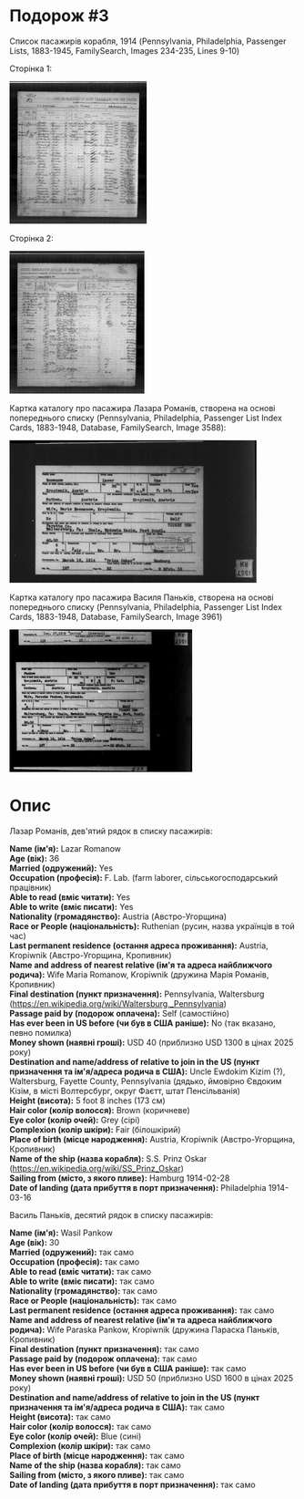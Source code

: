 # Подорож #3 #

Список пасажирів корабля, 1914 (Pennsylvania, Philadelphia, Passenger Lists, 1883-1945, FamilySearch, Images 234-235, Lines 9-10)

Сторінка 1:

[<img src="trip_03_page_01_small.jpg" />](https://drive.google.com/file/d/1z38mQ6zTjf_CPQETH7u088cParC7Zm7y/view)

Сторінка 2:

[<img src="trip_03_page_02_small.jpg" />](https://drive.google.com/file/d/1jOtzgxKhrDSm7OMc342PON0J6ytVA3Rk/view)

Картка каталогу про пасажира Лазара Романів, створена на основі попереднього списку (Pennsylvania, Philadelphia, Passenger List Index Cards, 1883-1948, Database, FamilySearch, Image 3588):

[<img src="trip_03_catalog_item_01_small.jpg" />](https://drive.google.com/file/d/1zLMx5FaUQZIUablbbGnp6leYcdDQ4sll/view)

Картка каталогу про пасажира Василя Паньків, створена на основі попереднього списку (Pennsylvania, Philadelphia, Passenger List Index Cards, 1883-1948, Database, FamilySearch, Image 3961)

[<img src="trip_03_catalog_item_02_small.jpg" />](https://drive.google.com/file/d/1unRBPAOs64Q2tTTC0MZQdC8tBX5nflki/view)

# Опис #

Лазар Романів, дев'ятий рядок в списку пасажирів:

**Name (ім'я):** Lazar Romanow  
**Age (вік):** 36  
**Married (одружений):** Yes  
**Occupation (професія):** F. Lab. (farm laborer, cільськогосподарський працівник)  
**Able to read (вміє читати):** Yes  
**Able to write (вміє писати):** Yes  
**Nationality (громадянство):** Austria (Австро-Угорщина)  
**Race or People (національність):** Ruthenian (русин, назва українців в той час)  
**Last permanent residence (остання адреса проживання):** Austria, Kropiwnik (Австро-Угорщина, Кропивник)  
**Name and address of nearest relative (ім'я та адреса найближчого родича):** Wife Maria Romanow, Kropiwnik (дружина Марія Романів, Кропивник)  
**Final destination (пункт призначення):** Pennsylvania, Waltersburg (https://en.wikipedia.org/wiki/Waltersburg,_Pennsylvania)  
**Passage paid by (подорож оплачена):** Self (самостійно)  
**Has ever been in US before (чи був в США раніше):** No (так вказано, певно помилка)  
**Money shown (наявні гроші):** USD 40 (приблизно USD 1300 в цінах 2025 року)  
**Destination and name/address of relative to join in the US (пункт призначення та ім'я/адреса родича в США):** Uncle Ewdokim Kizim (?), Waltersburg, Fayette County, Pennsylvania (дядько, ймовірно Євдоким Кізім, в місті Волтерсбург, округ Фаєтт, штат Пенсільванія)  
**Height (висота):** 5 foot 8 inches (173 см)  
**Hair color (колір волосся):** Brown (коричневе)  
**Eye color (колір очей):** Grey (сірі)  
**Complexion (колір шкіри):** Fair (білошкірий)  
**Place of birth (місце народження):** Austria, Kropiwnik (Австро-Угорщина, Кропивник)  
**Name of the ship (назва корабля):** S.S. Prinz Oskar (https://en.wikipedia.org/wiki/SS_Prinz_Oskar)  
**Sailing from (місто, з якого пливе):** Hamburg 1914-02-28  
**Date of landing (дата прибуття в порт призначення):** Philadelphia 1914-03-16  

Василь Паньків, десятий рядок в списку пасажирів:

**Name (ім'я):** Wasil Pankow  
**Age (вік):** 30  
**Married (одружений):** так само  
**Occupation (професія):** так само  
**Able to read (вміє читати):** так само  
**Able to write (вміє писати):** так само  
**Nationality (громадянство):** так само  
**Race or People (національність):** так само  
**Last permanent residence (остання адреса проживання):** так само  
**Name and address of nearest relative (ім'я та адреса найближчого родича):** Wife Paraska Pankow, Kropiwnik (дружина Параска Паньків, Кропивник)  
**Final destination (пункт призначення):** так само  
**Passage paid by (подорож оплачена):** так само  
**Has ever been in US before (чи був в США раніше):** так само  
**Money shown (наявні гроші):** USD 50 (приблизно USD 1600 в цінах 2025 року)  
**Destination and name/address of relative to join in the US (пункт призначення та ім'я/адреса родича в США):** так само  
**Height (висота):** так само  
**Hair color (колір волосся):** так само  
**Eye color (колір очей):** Blue (сині)  
**Complexion (колір шкіри):** так само  
**Place of birth (місце народження):** так само  
**Name of the ship (назва корабля):** так само  
**Sailing from (місто, з якого пливе):** так само  
**Date of landing (дата прибуття в порт призначення):** так само  
